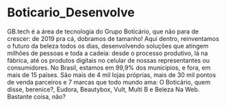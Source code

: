 # Boticario_Desenvolve
GB.tech é a área de tecnologia do Grupo Boticário, que não para de crescer: de 2019 pra cá, dobramos de tamanho! Aqui dentro, reinventamos o futuro da beleza todos os dias, desenvolvendo soluções que atingem milhões de pessoas e toda a cadeia: desde o processo produtivo, lá na fábrica, até os produtos digitais no celular de nossas representantes ou consumidores. No Brasil, estamos em 99,9% dos municípios, e fora, em mais de 15 países. São mais de 4 mil lojas próprias, mais de 30 mil pontos de venda parceiros e 7 marcas que todo mundo ama: O Boticário, quem disse, berenice?, Eudora, Beautybox, Vult, Multi B e Beleza Na Web. Bastante coisa, não?
